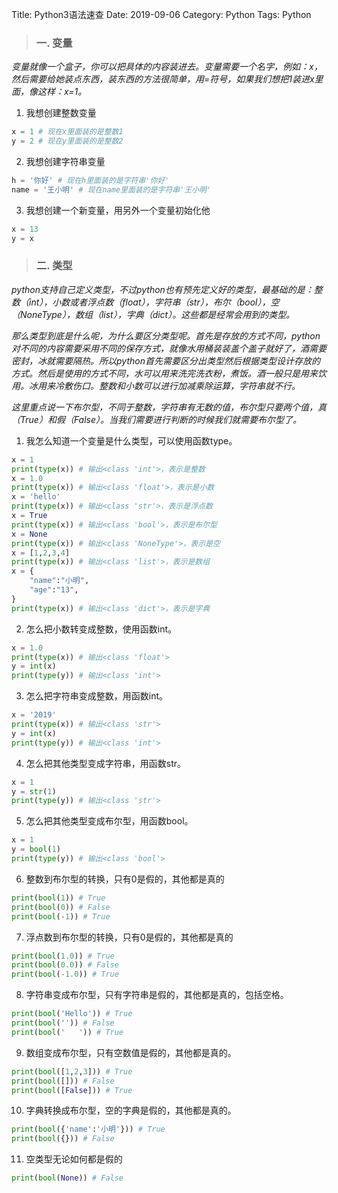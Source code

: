 Title: Python3语法速查
Date: 2019-09-06
Category: Python
Tags: Python

> ### 一. 变量

*变量就像一个盒子，你可以把具体的内容装进去。变量需要一个名字，例如：x，然后需要给她装点东西，装东西的方法很简单，用=符号，如果我们想把1装进x里面，像这样：x=1。*

1. 我想创建整数变量

```python
x = 1 # 现在x里面装的是整数1
y = 2 # 现在y里面装的是整数2
```

2. 我想创建字符串变量

```python
h = '你好' # 现在h里面装的是字符串'你好'
name = '王小明' # 现在name里面装的是字符串'王小明'
```

3. 我想创建一个新变量，用另外一个变量初始化他
```python
x = 13
y = x
```

> ### 二. 类型

*python支持自己定义类型，不过python也有预先定义好的类型，最基础的是：整数（int），小数或者浮点数（float），字符串（str），布尔（bool），空（NoneType），数组（list），字典（dict）。这些都是经常会用到的类型。*

*那么类型到底是什么呢，为什么要区分类型呢。首先是存放的方式不同，python对不同的内容需要采用不同的保存方式，就像水用桶装装盖个盖子就好了，酒需要密封，冰就需要隔热。所以python首先需要区分出类型然后根据类型设计存放的方式。然后是使用的方式不同，水可以用来洗完洗衣粉，煮饭。酒一般只是用来饮用。冰用来冷敷伤口。整数和小数可以进行加减乘除运算，字符串就不行。*

*这里重点说一下布尔型，不同于整数，字符串有无数的值，布尔型只要两个值，真（True）和假（False）。当我们需要进行判断的时候我们就需要布尔型了。*

1. 我怎么知道一个变量是什么类型，可以使用函数type。
```python
x = 1
print(type(x)) # 输出<class 'int'>，表示是整数
x = 1.0
print(type(x)) # 输出<class 'float'>，表示是小数
x = 'hello'
print(type(x)) # 输出<class 'str'>，表示是浮点数
x = True
print(type(x)) # 输出<class 'bool'>，表示是布尔型
x = None
print(type(x)) # 输出<class 'NoneType'>，表示是空
x = [1,2,3,4]
print(type(x)) # 输出<class 'list'>，表示是数组
x = {
    "name":"小明",
    "age":"13",
}
print(type(x)) # 输出<class 'dict'>，表示是字典
```

2. 怎么把小数转变成整数，使用函数int。
```python
x = 1.0
print(type(x)) # 输出<class 'float'>
y = int(x)
print(type(y)) # 输出<class 'int'>
```
3. 怎么把字符串变成整数，用函数int。
```python
x = '2019'
print(type(x)) # 输出<class 'str'>
y = int(x)
print(type(y)) # 输出<class 'int'>
```
4. 怎么把其他类型变成字符串，用函数str。
```python
x = 1
y = str(1)
print(type(y)) # 输出<class 'str'>
```
5. 怎么把其他类型变成布尔型，用函数bool。
```python
x = 1
y = bool(1)
print(type(y)) # 输出<class 'bool'>
```
6. 整数到布尔型的转换，只有0是假的，其他都是真的
```python
print(bool(1)) # True
print(bool(0)) # False
print(bool(-1)) # True
```
7. 浮点数到布尔型的转换，只有0是假的，其他都是真的
```python
print(bool(1.0)) # True
print(bool(0.0)) # False
print(bool(-1.0)) # True
```
8. 字符串变成布尔型，只有字符串是假的，其他都是真的，包括空格。
```python
print(bool('Hello')) # True
print(bool('')) # False
print(bool('   ')) # True
```
9. 数组变成布尔型，只有空数值是假的，其他都是真的。
```python
print(bool([1,2,3])) # True
print(bool([])) # False
print(bool([False])) # True
```
10. 字典转换成布尔型，空的字典是假的，其他都是真的。
```python
print(bool({'name':'小明'})) # True
print(bool({})) # False
```
11. 空类型无论如何都是假的
```python
print(bool(None)) # False
```

